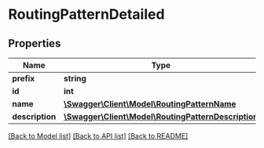 # RoutingPatternDetailed

## Properties
Name | Type | Description | Notes
------------ | ------------- | ------------- | -------------
**prefix** | **string** |  | 
**id** | **int** |  | [optional] 
**name** | [**\Swagger\Client\Model\RoutingPatternName**](RoutingPatternName.md) |  | [optional] 
**description** | [**\Swagger\Client\Model\RoutingPatternDescription**](RoutingPatternDescription.md) |  | [optional] 

[[Back to Model list]](../README.md#documentation-for-models) [[Back to API list]](../README.md#documentation-for-api-endpoints) [[Back to README]](../README.md)



